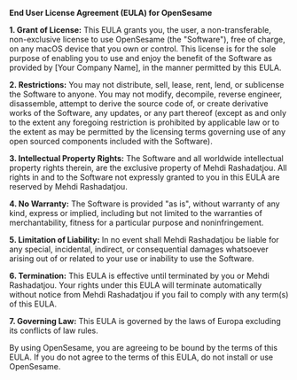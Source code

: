 **End User License Agreement (EULA) for OpenSesame**

**1. Grant of License:** This EULA grants you, the user, a non-transferable, non-exclusive license to use OpenSesame (the "Software"), free of charge, on any macOS device that you own or control. This license is for the sole purpose of enabling you to use and enjoy the benefit of the Software as provided by [Your Company Name], in the manner permitted by this EULA.

**2. Restrictions:** You may not distribute, sell, lease, rent, lend, or sublicense the Software to anyone. You may not modify, decompile, reverse engineer, disassemble, attempt to derive the source code of, or create derivative works of the Software, any updates, or any part thereof (except as and only to the extent any foregoing restriction is prohibited by applicable law or to the extent as may be permitted by the licensing terms governing use of any open sourced components included with the Software).

**3. Intellectual Property Rights:** The Software and all worldwide intellectual property rights therein, are the exclusive property of Mehdi Rashadatjou. All rights in and to the Software not expressly granted to you in this EULA are reserved by Mehdi Rashadatjou.

**4. No Warranty:** The Software is provided "as is", without warranty of any kind, express or implied, including but not limited to the warranties of merchantability, fitness for a particular purpose and noninfringement.

**5. Limitation of Liability:** In no event shall Mehdi Rashadatjou be liable for any special, incidental, indirect, or consequential damages whatsoever arising out of or related to your use or inability to use the Software.

**6. Termination:** This EULA is effective until terminated by you or Mehdi Rashadatjou. Your rights under this EULA will terminate automatically without notice from Mehdi Rashadatjou if you fail to comply with any term(s) of this EULA.

**7. Governing Law:** This EULA is governed by the laws of Europa excluding its conflicts of law rules.

By using OpenSesame, you are agreeing to be bound by the terms of this EULA. If you do not agree to the terms of this EULA, do not install or use OpenSesame.
